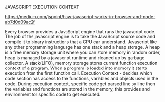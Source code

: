 JAVASCRIPT EXECUTION CONTEXT

https://medium.com/jspoint/how-javascript-works-in-browser-and-node-ab7d0d09ac2f

Every browser provides a JavaScript engine that runs the javascript code.
The job of the javascript engine is to take the JavaScript source code and compile it to binary instructions that a CPU  can understand.
Javascript like any other programming language has one stack and a heap storage. A heap is a free memory storage unit where you can store memory in random order, heap is managed by a javascript runtime and cleaned up by garbage collector.
A stack(LIFO), memory storage stores current function execution context of a program. When a program is loaded into memory it starts execution from the first function call.
Execution Context - decides which code section has access to the functions, variables and objects used in the code.
During execution context, specific code get parsed line by line then the variables and functions are stored in the memory, this provides and environment for specific code to get executed.

